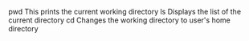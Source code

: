 pwd
This prints the current working directory
ls
Displays the list of the current directory
cd
Changes the working directory to user's home directory

